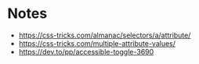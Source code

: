 # Notes

- https://css-tricks.com/almanac/selectors/a/attribute/
- https://css-tricks.com/multiple-attribute-values/
- https://dev.to/pp/accessible-toggle-3690